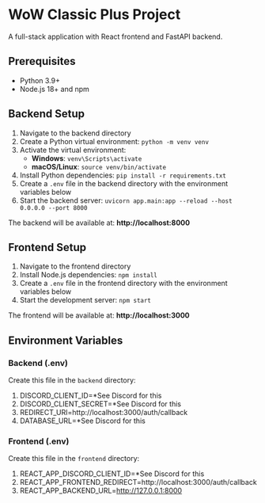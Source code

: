 # WoW Classic Plus Project

A full-stack application with React frontend and FastAPI backend.

## Prerequisites

- Python 3.9+
- Node.js 18+ and npm

## Backend Setup

1. Navigate to the backend directory
2. Create a Python virtual environment: `python -m venv venv`
3. Activate the virtual environment:
   - **Windows**: `venv\Scripts\activate`
   - **macOS/Linux**: `source venv/bin/activate`
4. Install Python dependencies: `pip install -r requirements.txt`
5. Create a `.env` file in the backend directory with the environment variables below
6. Start the backend server: `uvicorn app.main:app --reload --host 0.0.0.0 --port 8000`

The backend will be available at: **http://localhost:8000**

## Frontend Setup

1. Navigate to the frontend directory
2. Install Node.js dependencies: `npm install`
3. Create a `.env` file in the frontend directory with the environment variables below
4. Start the development server: `npm start`

The frontend will be available at: **http://localhost:3000**

## Environment Variables

### Backend (.env)
Create this file in the `backend` directory:
1. DISCORD_CLIENT_ID=*See Discord for this
2. DISCORD_CLIENT_SECRET=*See Discord for this
3. REDIRECT_URI=http://localhost:3000/auth/callback
4. DATABASE_URL=*See Discord for this


### Frontend (.env)
Create this file in the `frontend` directory:
1. REACT_APP_DISCORD_CLIENT_ID=*See Discord for this
2. REACT_APP_FRONTEND_REDIRECT=http://localhost:3000/auth/callback
3. REACT_APP_BACKEND_URL=http://127.0.0.1:8000

